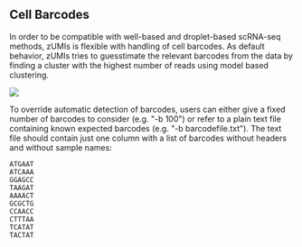 ## Cell Barcodes

In order to be compatible with well-based and droplet-based scRNA-seq methods, zUMIs is flexible with handling of cell barcodes.
As default behavior, zUMIs tries to guesstimate the relevant barcodes from the data by finding a cluster with the highest number of reads using model based clustering.


![](https://github.com/sdparekh/zUMIs/blob/master/ExampleData/zUMIs_output/stats/detected_BC.png)


To override automatic detection of barcodes, users can either give a fixed number of barcodes to consider (e.g. "-b 100") or refer to a plain text file containing known expected barcodes (e.g. "-b barcodefile.txt").
The text file should contain just one column with a list of barcodes without headers and without sample names:

```
ATGAAT
ATCAAA
GGAGCC
TAAGAT
AAAACT
GCGCTG
CCAACC
CTTTAA
TCATAT
TACTAT
```
